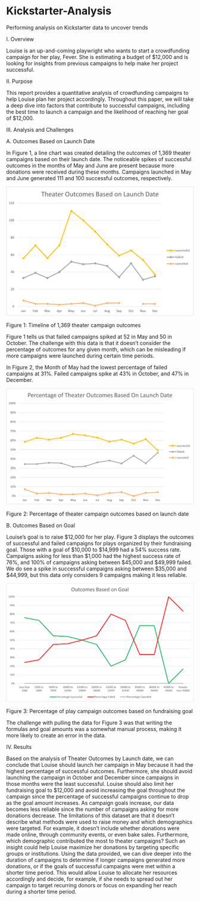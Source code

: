 # Kickstarter-Analysis
Performing analysis on Kickstarter data to uncover trends

I.	Overview

Louise is an up-and-coming playwright who wants to start a crowdfunding campaign for her play, Fever. She is estimating a budget of $12,000 and is looking for insights from previous campaigns to help make her project successful.

II.	Purpose

This report provides a quantitative analysis of crowdfunding campaigns to help Louise plan her project accordingly. Throughout this paper, we will take a deep dive into factors that contribute to successful campaigns, including the best time to launch a campaign and the likelihood of reaching her goal of $12,000.

III.	Analysis and Challenges

A.	Outcomes Based on Launch Date

In Figure 1, a line chart was created detailing the outcomes of 1,369 theater campaigns based on their launch date. The noticeable spikes of successful outcomes in the months of May and June are present because more donations were received during these months. Campaigns launched in May and June generated 111 and 100 successful outcomes, respectively.

![Theater_Outcomes_vs_Launch](Resources/Theater_Outcomes_vs_Launch.png)

Figure 1: Timeline of 1,369 theater campaign outcomes

Figure 1 tells us that failed campaigns spiked at 52 in May and 50 in October. The challenge with this data is that it doesn’t consider the percentage of outcomes for any given month, which can be misleading if more campaigns were launched during certain time periods.

In Figure 2, the Month of May had the lowest percentage of failed campaigns at 31%. Failed campaigns spike at 43% in October, and 47% in December.

![Percentage_Theater_Outcomes](Resources/Percentage_Theater_Outcomes.png)

Figure 2: Percentage of theater campaign outcomes based on launch date

B.	Outcomes Based on Goal

Louise’s goal is to raise $12,000 for her play. Figure 3 displays the outcomes of successful and failed campaigns for plays organized by their fundraising goal. Those with a goal of $10,000 to $14,999 had a 54% success rate. Campaigns asking for less than $1,000 had the highest success rate of 76%, and 100% of campaigns asking between $45,000 and $49,999 failed. We do see a spike in successful campaigns asking between $35,000 and $44,999, but this data only considers 9 campaigns making it less reliable.

![Outcomes_vs_Goals](Resources/Outcomes_vs_Goals.png)

Figure 3: Percentage of play campaign outcomes based on fundraising goal

The challenge with pulling the data for Figure 3 was that writing the formulas and goal amounts was a somewhat manual process, making it more likely to create an error in the data.

IV.	Results

Based on the analysis of Theater Outcomes by Launch date, we can conclude that Louise should launch her campaign in May because it had the highest percentage of successful outcomes. Furthermore, she should avoid launching the campaign in October and December since campaigns in those months were the least successful.
Louise should also limit her fundraising goal to $12,000 and avoid increasing the goal throughout the campaign since the percentage of successful campaigns continue to drop as the goal amount increases. As campaign goals increase, our data becomes less reliable since the number of campaigns asking for more donations decrease.
The limitations of this dataset are that it doesn’t describe what methods were used to raise money and which demographics were targeted. For example, it doesn’t include whether donations were made online, through community events, or even bake sales. Furthermore, which demographic contributed the most to theater campaigns? Such an insight could help Louise maximize her donations by targeting specific groups or institutions.
Using the data provided, we can dive deeper into the duration of campaigns to determine if longer campaigns generated more donations, or if the goals of successful campaigns were met within a shorter time period. This would allow Louise to allocate her resources accordingly and decide, for example, if she needs to spread out her campaign to target recurring donors or focus on expanding her reach during a shorter time period.
